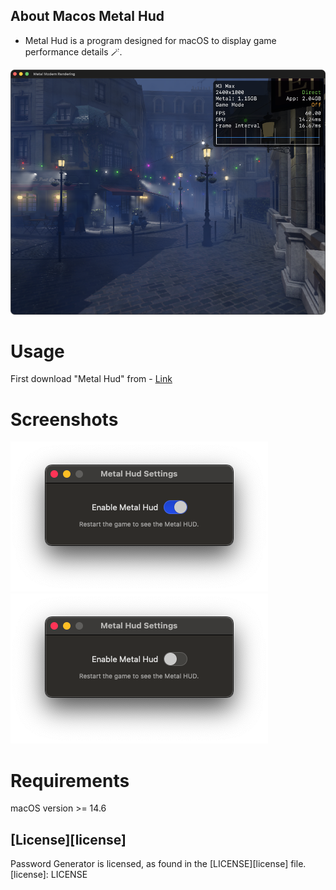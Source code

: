 ## About Macos Metal Hud

-  Metal Hud is a program designed for macOS to display game performance details 🪄.

![](/Images/MetalHudAppDark.png)


# Usage
First download "Metal Hud" from - [Link](https://github.com/Swiftful/MetalHud/releases/tag/1.0)


# Screenshots
![](/Images/WindowEnable.png)
![](/Images/WindowDisable.png)


# Requirements
macOS version >= 14.6


## [License][license]
Password Generator is licensed, as found in the [LICENSE][license] file.
[license]: LICENSE
